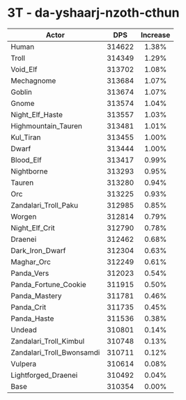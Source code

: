 # 3T - da-yshaarj-nzoth-cthun
| Actor | DPS | Increase |
|---|:---:|:---:|
|Human|314622|1.38%|
|Troll|314349|1.29%|
|Void_Elf|313702|1.08%|
|Mechagnome|313684|1.07%|
|Goblin|313674|1.07%|
|Gnome|313574|1.04%|
|Night_Elf_Haste|313557|1.03%|
|Highmountain_Tauren|313481|1.01%|
|Kul_Tiran|313455|1.00%|
|Dwarf|313444|1.00%|
|Blood_Elf|313417|0.99%|
|Nightborne|313293|0.95%|
|Tauren|313280|0.94%|
|Orc|313225|0.93%|
|Zandalari_Troll_Paku|312985|0.85%|
|Worgen|312814|0.79%|
|Night_Elf_Crit|312790|0.78%|
|Draenei|312462|0.68%|
|Dark_Iron_Dwarf|312304|0.63%|
|Maghar_Orc|312249|0.61%|
|Panda_Vers|312023|0.54%|
|Panda_Fortune_Cookie|311915|0.50%|
|Panda_Mastery|311781|0.46%|
|Panda_Crit|311735|0.45%|
|Panda_Haste|311536|0.38%|
|Undead|310801|0.14%|
|Zandalari_Troll_Kimbul|310748|0.13%|
|Zandalari_Troll_Bwonsamdi|310711|0.12%|
|Vulpera|310614|0.08%|
|Lightforged_Draenei|310492|0.04%|
|Base|310354|0.00%|
